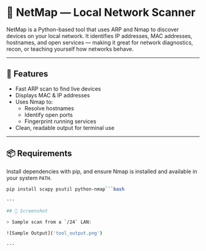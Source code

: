 # 🔎 NetMap — Local Network Scanner

NetMap is a Python-based tool that uses ARP and Nmap to discover devices on your local network. It identifies IP addresses, MAC addresses, hostnames, and open services — making it great for network diagnostics, recon, or teaching yourself how networks behave.

---

## 🚀 Features

- Fast ARP scan to find live devices
- Displays MAC & IP addresses
- Uses Nmap to:
  - Resolve hostnames
  - Identify open ports
  - Fingerprint running services
- Clean, readable output for terminal use

---

## 📦 Requirements

Install dependencies with pip, and ensure Nmap is installed and available in your system `PATH`.

```bash
pip install scapy psutil python-nmap```bash

---

## 📸 Screenshot

> Sample scan from a `/24` LAN:

![Sample Output]('tool_output.png')

---

